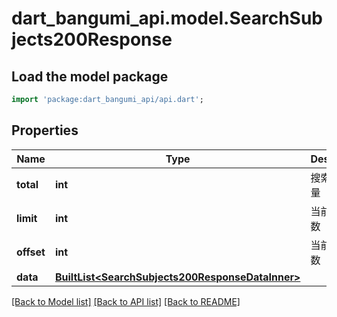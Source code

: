 # dart_bangumi_api.model.SearchSubjects200Response

## Load the model package
```dart
import 'package:dart_bangumi_api/api.dart';
```

## Properties
Name | Type | Description | Notes
------------ | ------------- | ------------- | -------------
**total** | **int** | 搜索结果数量 | [optional] 
**limit** | **int** | 当前分页参数 | [optional] 
**offset** | **int** | 当前分页参数 | [optional] 
**data** | [**BuiltList&lt;SearchSubjects200ResponseDataInner&gt;**](SearchSubjects200ResponseDataInner.md) |  | [optional] 

[[Back to Model list]](../README.md#documentation-for-models) [[Back to API list]](../README.md#documentation-for-api-endpoints) [[Back to README]](../README.md)


